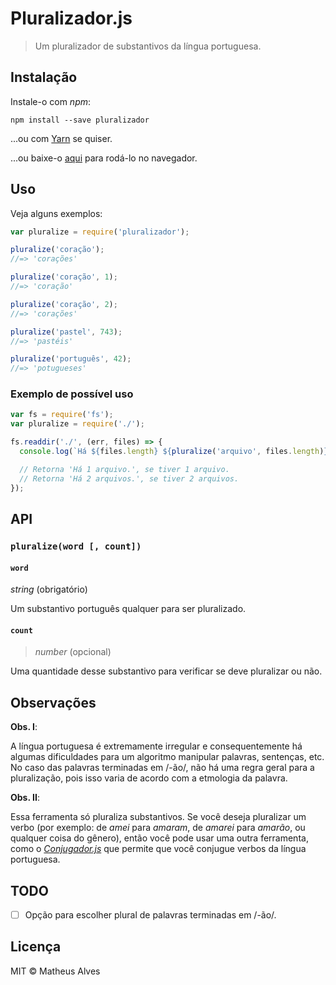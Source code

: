 # Pluralizador.js

> Um pluralizador de substantivos da língua portuguesa.

## Instalação

Instale-o com *npm*:

```
npm install --save pluralizador
```

...ou com [Yarn](https://yarnpkg.com/) se quiser.

...ou baixe-o [aqui](https://github.com/theuves/pluralizador.js/archive/master.zip)
para rodá-lo no navegador.


## Uso

Veja alguns exemplos:

```js
var pluralize = require('pluralizador');

pluralize('coração');
//=> 'corações'

pluralize('coração', 1);
//=> 'coração'

pluralize('coração', 2);
//=> 'corações'

pluralize('pastel', 743);
//=> 'pastéis'

pluralize('português', 42);
//=> 'potugueses'
```

### Exemplo de possível uso

```js
var fs = require('fs');
var pluralize = require('./');

fs.readdir('./', (err, files) => {
  console.log(`Há ${files.length} ${pluralize('arquivo', files.length)}.`);

  // Retorna 'Há 1 arquivo.', se tiver 1 arquivo.
  // Retorna 'Há 2 arquivos.', se tiver 2 arquivos.
});
```

## API

### `pluralize(word [, count])`

#### `word`

*string* (obrigatório)

Um substantivo português qualquer para ser pluralizado.

#### `count`

> *number* (opcional)

Uma quantidade desse substantivo para verificar se deve pluralizar ou não.

## Observações

**Obs. I**:

A língua portuguesa é extremamente irregular e consequentemente há algumas
dificuldades para um algoritmo manipular palavras, sentenças, etc. No caso das
palavras terminadas em /-ão/, não há uma regra geral para a pluralização, pois
isso varia de acordo com a etmologia da palavra.

**Obs. II**:

Essa ferramenta só pluraliza substantivos. Se você deseja pluralizar um verbo
(por exemplo: de *amei* para *amaram*, de *amarei* para *amarão*, ou qualquer
coisa do gênero), então você pode usar uma outra ferramenta, como o
[*Conjugador.js*](https://github.com/theuves/conjugador.js) que permite que
você conjugue verbos da língua portuguesa.

## TODO

- [ ] Opção para escolher plural de palavras terminadas em /-ão/.

## Licença

MIT &copy; Matheus Alves